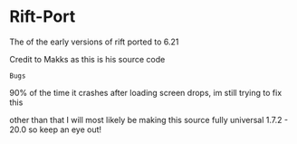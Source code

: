 # Rift-Port
The of the early versions of rift ported to 6.21 

Credit to Makks as this is his source code

``Bugs``

90% of the time it crashes after loading screen drops, im still trying to fix this

other than that I will most likely be making this source fully universal 1.7.2 - 20.0 so keep an eye out!

